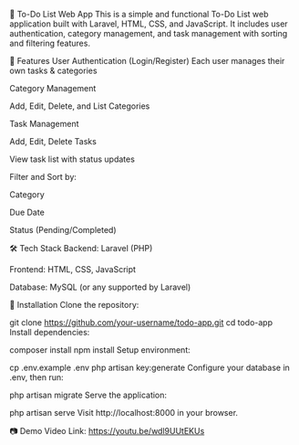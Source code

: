 📝 To-Do List Web App
This is a simple and functional To-Do List web application built with Laravel, HTML, CSS, and JavaScript. It includes user authentication, category management, and task management with sorting and filtering features.

🔐 Features
User Authentication (Login/Register)
Each user manages their own tasks & categories

Category Management

Add, Edit, Delete, and List Categories

Task Management

Add, Edit, Delete Tasks

View task list with status updates

Filter and Sort by:

Category

Due Date

Status (Pending/Completed)

🛠 Tech Stack
Backend: Laravel (PHP)

Frontend: HTML, CSS, JavaScript

Database: MySQL (or any supported by Laravel)

🚀 Installation
Clone the repository:

git clone https://github.com/your-username/todo-app.git
cd todo-app
Install dependencies:

composer install
npm install
Setup environment:

cp .env.example .env
php artisan key:generate
Configure your database in .env, then run:

php artisan migrate
Serve the application:

php artisan serve
Visit http://localhost:8000 in your browser.

📷 Demo Video Link:
https://youtu.be/wdl9UUtEKUs
